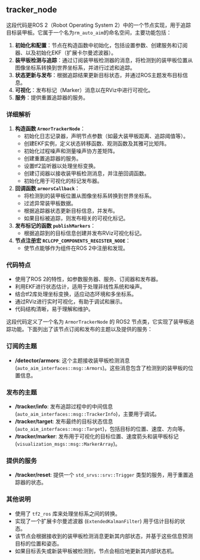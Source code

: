 ## tracker_node

这段代码是ROS 2（Robot Operating System 2）中的一个节点实现，用于追踪目标装甲板。它属于一个名为`rm_auto_aim`的命名空间，主要功能包括：

1. **初始化和配置**：节点在构造函数中初始化，包括设置参数、创建服务和订阅器、以及初始化EKF（扩展卡尔曼滤波器）。
2. **装甲板检测与追踪**：通过订阅装甲板检测器的消息，将检测到的装甲板位置从图像坐标系转换到世界坐标系，并进行过滤和追踪。
3. **状态更新与发布**：根据追踪结果更新目标状态，并通过ROS主题发布目标信息。
4. **可视化**：发布标记（Marker）消息以在RViz中进行可视化。
5. **服务**：提供重置追踪器的服务。

### **详细解析**

1. **构造函数 `ArmorTrackerNode`**：
    - 初始化日志记录器，声明节点参数（如最大装甲板距离、追踪阈值等）。
    - 创建EKF实例，定义状态转移函数、观测函数及其雅可比矩阵。
    - 初始化过程噪声和测量噪声协方差矩阵。
    - 创建重置追踪器的服务。
    - 设置tf2监听器以处理坐标变换。
    - 创建订阅器以接收装甲板检测消息，并注册回调函数。
    - 初始化用于可视化的标记发布器。
2. **回调函数 `armorsCallback`**：
    - 将检测到的装甲板位置从图像坐标系转换到世界坐标系。
    - 过滤异常装甲板数据。
    - 根据追踪器状态更新目标信息，并发布。
    - 如果目标被追踪，则发布相关的可视化标记。
3. **发布标记的函数 `publishMarkers`**：
    - 根据追踪到的目标信息创建并发布RViz可视化标记。
4. **节点注册宏 `RCLCPP_COMPONENTS_REGISTER_NODE`**：
    - 使节点能够作为组件在ROS 2中注册和发现。

### **代码特点**

- 使用了ROS 2的特性，如参数服务器、服务、订阅器和发布器。
- 利用EKF进行状态估计，适用于处理非线性系统和噪声。
- 结合tf2库处理坐标变换，适应动态环境和多坐标系。
- 通过RViz进行实时可视化，有助于调试和展示。
- 代码结构清晰，易于理解和维护。


这段代码定义了一个名为 `ArmorTrackerNode` 的 ROS2 节点类，它实现了装甲板追踪功能。下面列出了该节点订阅和发布的主题以及提供的服务：

### **订阅的主题**

- **/detector/armors**: 这个主题接收装甲板检测消息 (`auto_aim_interfaces::msg::Armors`)。这些消息包含了检测到的装甲板的位置信息。

### **发布的主题**

- **/tracker/info**: 发布追踪过程中的中间信息 (`auto_aim_interfaces::msg::TrackerInfo`)，主要用于调试。
- **/tracker/target**: 发布最终的目标状态信息 (`auto_aim_interfaces::msg::Target`)，包括目标的位置、速度、方向等。
- **/tracker/marker**: 发布用于可视化的目标位置、速度箭头和装甲板标记 (`visualization_msgs::msg::MarkerArray`)。

### **提供的服务**

- **/tracker/reset**: 提供一个 `std_srvs::srv::Trigger` 类型的服务，用于重置追踪器的状态。

### **其他说明**

- 使用了 `tf2_ros` 库来处理坐标系之间的转换。
- 实现了一个扩展卡尔曼滤波器 (`ExtendedKalmanFilter`) 用于估计目标的状态。
- 该节点会根据接收到的装甲板检测消息更新其内部状态，并基于这些信息预测目标的位置和姿态。
- 如果目标丢失或新装甲板被检测到，节点会相应地更新其内部状态机。